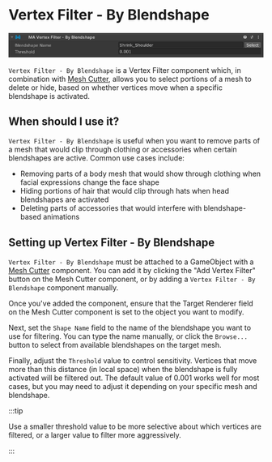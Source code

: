 ﻿# Vertex Filter - By Blendshape

![Vertex Filter - By Blendshape](by-shape.png)

`Vertex Filter - By Blendshape` is a Vertex Filter component which, in combination with [Mesh Cutter](./), allows you to
select portions of a mesh to delete or hide, based on whether vertices move when a specific blendshape is activated.

## When should I use it?

`Vertex Filter - By Blendshape` is useful when you want to remove parts of a mesh that would clip through clothing or accessories when certain blendshapes are active. Common use cases include:

- Removing parts of a body mesh that would show through clothing when facial expressions change the face shape
- Hiding portions of hair that would clip through hats when head blendshapes are activated
- Deleting parts of accessories that would interfere with blendshape-based animations

## Setting up Vertex Filter - By Blendshape

`Vertex Filter - By Blendshape` must be attached to a GameObject with a [Mesh Cutter](./) component. You can add it by
clicking the "Add Vertex Filter" button on the Mesh Cutter component, or by adding a `Vertex Filter - By Blendshape` component manually.

Once you've added the component, ensure that the Target Renderer field on the Mesh Cutter component is set to the object you want to modify.

Next, set the `Shape Name` field to the name of the blendshape you want to use for filtering. You can type the name manually, or click the `Browse...` button to select from available blendshapes on the target mesh.

Finally, adjust the `Threshold` value to control sensitivity. Vertices that move more than this distance (in local space) when the blendshape is fully activated will be filtered out. The default value of 0.001 works well for most cases, but you may need to adjust it depending on your specific mesh and blendshape.

:::tip

Use a smaller threshold value to be more selective about which vertices are filtered, or a larger value to filter more aggressively.

:::